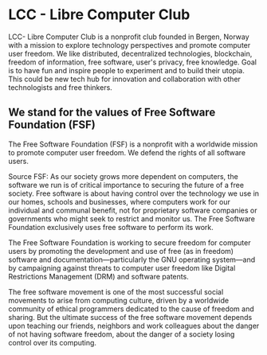 # LCC -  Libre Computer Club
LCC- Libre Computer Club is a nonprofit club founded in Bergen, Norway with a mission to explore technology perspectives and promote computer user freedom. We like distributed, decentralized technologies, blockchain, freedom of information, free software, user's privacy, free knowledge.
Goal is to have fun and inspire people to experiment and to build their utopia. This could be new tech hub for innovation and collaboration with other technologists and free thinkers.

## We stand for the values of Free Software Foundation (FSF)
The Free Software Foundation (FSF) is a nonprofit with a worldwide mission to promote computer user freedom. We defend the rights of all software users.

Source FSF: As our society grows more dependent on computers, the software we run is of critical importance to securing the future of a free society. Free software is about having control over the technology we use in our homes, schools and businesses, where computers work for our individual and communal benefit, not for proprietary software companies or governments who might seek to restrict and monitor us. The Free Software Foundation exclusively uses free software to perform its work.

The Free Software Foundation is working to secure freedom for computer users by promoting the development and use of free (as in freedom) software and documentation—particularly the GNU operating system—and by campaigning against threats to computer user freedom like Digital Restrictions Management (DRM) and software patents.

The free software movement is one of the most successful social movements to arise from computing culture, driven by a worldwide community of ethical programmers dedicated to the cause of freedom and sharing. But the ultimate success of the free software movement depends upon teaching our friends, neighbors and work colleagues about the danger of not having software freedom, about the danger of a society losing control over its computing.

